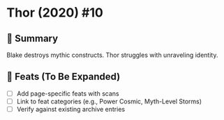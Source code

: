 # Thor (2020) #10

## 📖 Summary
Blake destroys mythic constructs. Thor struggles with unraveling identity.

## 🔹 Feats (To Be Expanded)
- [ ] Add page-specific feats with scans
- [ ] Link to feat categories (e.g., Power Cosmic, Myth-Level Storms)
- [ ] Verify against existing archive entries